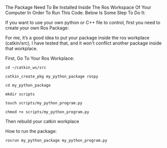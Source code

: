 The Package Need To Be Installed Inside The Ros Workspace Of Your Computer In Order To Run This Code. Below Is Some Step To Do It:

If you want to use your own python or C++ file to control, first you need to create your own Ros Package: 

For me, it’s a good idea to put your package inside the ros workplace (catkin/src), I have tested that, and it won't conflict another package inside that workplace. 

First, Go To Your Ros Workplace: 

	cd ~/catkin_ws/src 

	catkin_create_pkg my_python_package rospy 

	cd my_python_package 

	mkdir scripts 

	touch scripts/my_python_program.py 

	chmod +x scripts/my_python_program.py 

Then rebuild your catkin workplace 

How to run the package: 

	rosrun my_python_package my_python_program.py 
